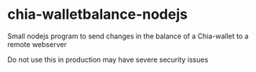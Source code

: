 # chia-walletbalance-nodejs
Small nodejs program to send changes in the balance of a Chia-wallet to a remote webserver

Do not use this in production may have severe security issues
